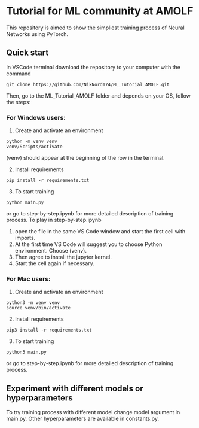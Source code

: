 # Tutorial for ML community at AMOLF
This repository is aimed to show the simpliest training process of Neural Networks using PyTorch.

## Quick start

In VSCode terminal download the repository to your computer with the command
```
git clone https://github.com/NikNord174/ML_Tutorial_AMOLF.git
```

Then, go to the ML_Tutorial_AMOLF folder and depends on your OS, follow the steps:

### For Windows users:

1. Create and activate an environment
```
python -m venv venv
venv/Scripts/activate
```
(venv) should appear at the beginning of the row in the terminal.

2. Install requirements
```
pip install -r requirements.txt
```
3. To start training
```
python main.py
```
or go to step-by-step.ipynb for more detailed description of training process.
To play in step-by-step.ipynb 
1. open the file in the same VS Code window and start the first cell with imports.
2. At the first time VS Code will suggest you to choose Python environment.
Choose (venv).
3. Then agree to install the jupyter kernel.
4. Start the cell again if necessary.

### For Mac users:

1. Create and activate an environment
```
python3 -m venv venv
source venv/bin/activate
```
2. Install requirements
```
pip3 install -r requirements.txt
```
3. To start training
```
python3 main.py
```
or go to step-by-step.ipynb for more detailed description of training process.

## Experiment with different models or hyperparameters
To try training process with different model change model argument in main.py.
Other hyperparameters are available in constants.py.
